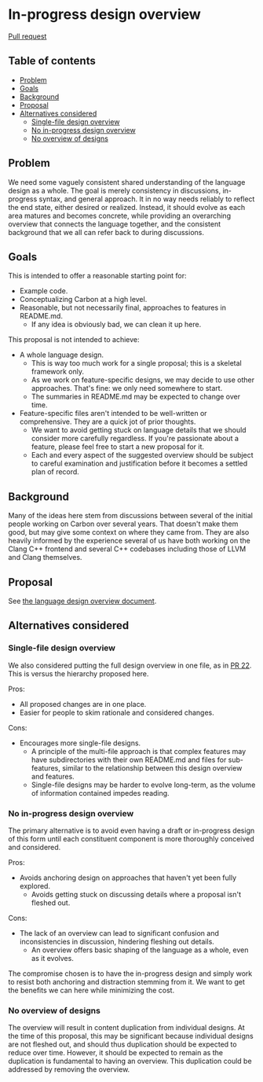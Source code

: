 # In-progress design overview

<!--
Part of the Carbon Language, under the Apache License v2.0 with LLVM Exceptions.
See /LICENSE for license information.
SPDX-License-Identifier: Apache-2.0 WITH LLVM-exception
-->

[Pull request](https://github.com/carbon-language/carbon-lang/pull/83)

## Table of contents

<!-- toc -->

- [Problem](#problem)
- [Goals](#goals)
- [Background](#background)
- [Proposal](#proposal)
- [Alternatives considered](#alternatives-considered)
  - [Single-file design overview](#single-file-design-overview)
  - [No in-progress design overview](#no-in-progress-design-overview)
  - [No overview of designs](#no-overview-of-designs)

<!-- tocstop -->

## Problem

We need some vaguely consistent shared understanding of the language design as a
whole. The goal is merely consistency in discussions, in-progress syntax, and
general approach. It in no way needs reliably to reflect the end state, either
desired or realized. Instead, it should evolve as each area matures and becomes
concrete, while providing an overarching overview that connects the language
together, and the consistent background that we all can refer back to during
discussions.

## Goals

This is intended to offer a reasonable starting point for:

- Example code.
- Conceptualizing Carbon at a high level.
- Reasonable, but not necessarily final, approaches to features in README.md.
  - If any idea is obviously bad, we can clean it up here.

This proposal is not intended to achieve:

- A whole language design.
  - This is way too much work for a single proposal; this is a skeletal
    framework only.
  - As we work on feature-specific designs, we may decide to use other
    approaches. That's fine: we only need somewhere to start.
  - The summaries in README.md may be expected to change over time.
- Feature-specific files aren't intended to be well-written or comprehensive.
  They are a quick jot of prior thoughts.
  - We want to avoid getting stuck on language details that we should consider
    more carefully regardless. If you're passionate about a feature, please feel
    free to start a new proposal for it.
  - Each and every aspect of the suggested overview should be subject to careful
    examination and justification before it becomes a settled plan of record.

## Background

Many of the ideas here stem from discussions between several of the initial
people working on Carbon over several years. That doesn't make them good, but
may give some context on where they came from. They are also heavily informed by
the experience several of us have both working on the Clang C++ frontend and
several C++ codebases including those of LLVM and Clang themselves.

## Proposal

See [the language design overview document](/docs/design/README.md).

## Alternatives considered

### Single-file design overview

We also considered putting the full design overview in one file, as in
[PR 22](https://github.com/carbon-language/carbon-lang/pull/22). This is versus
the hierarchy proposed here.

Pros:

- All proposed changes are in one place.
- Easier for people to skim rationale and considered changes.

Cons:

- Encourages more single-file designs.
  - A principle of the multi-file approach is that complex features may have
    subdirectories with their own README.md and files for sub-features, similar
    to the relationship between this design overview and features.
  - Single-file designs may be harder to evolve long-term, as the volume of
    information contained impedes reading.

### No in-progress design overview

The primary alternative is to avoid even having a draft or in-progress design of
this form until each constituent component is more thoroughly conceived and
considered.

Pros:

- Avoids anchoring design on approaches that haven't yet been fully explored.
  - Avoids getting stuck on discussing details where a proposal isn't fleshed
    out.

Cons:

- The lack of an overview can lead to significant confusion and inconsistencies
  in discussion, hindering fleshing out details.
  - An overview offers basic shaping of the language as a whole, even as it
    evolves.

The compromise chosen is to have the in-progress design and simply work to
resist both anchoring and distraction stemming from it. We want to get the
benefits we can here while minimizing the cost.

### No overview of designs

The overview will result in content duplication from individual designs. At the
time of this proposal, this may be significant because individual designs are
not fleshed out, and should thus duplication should be expected to reduce over
time. However, it should be expected to remain as the duplication is fundamental
to having an overview. This duplication could be addressed by removing the
overview.
